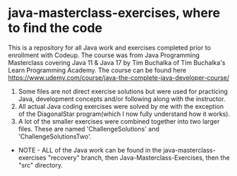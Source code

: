 # java-masterclass-exercises, where to find the code
This is a repository for all Java work and exercises completed prior to enrollment with Codeup.
The course was from Java Programming Masterclass covering Java 11 & Java 17 by Tim Buchalka of Tim Buchalka's Learn Programming Academy.
The course can be found here https://www.udemy.com/course/java-the-complete-java-developer-course/

1.  Some files are not direct exercise solutions but were used for practicing Java, development concepts and/or following along with the instructor.
2.  All actual Java coding exercises were solved by me with the exception of the DiagonalStar program(which I now fully understand how it works).
3.  A lot of the smaller exercises were combined together into two larger files.  These are named 'ChallengeSolutions' and 'ChallengeSolutionsTwo'.

- NOTE - 
ALL of the Java work can be found in the java-masterclass-exercises "recovery" branch, then Java-Masterclass-Exercises, then the "src" directory.
